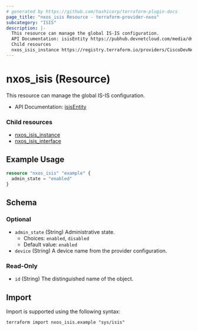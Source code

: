 ```yaml
---
# generated by https://github.com/hashicorp/terraform-plugin-docs
page_title: "nxos_isis Resource - terraform-provider-nxos"
subcategory: "ISIS"
description: |-
  This resource can manage the global IS-IS configuration.
  API Documentation: isisEntity https://pubhub.devnetcloud.com/media/dme-docs-10-2-2/docs/Routing%20and%20Forwarding/isis:Entity/
  Child resources
  nxos_isis_instance https://registry.terraform.io/providers/CiscoDevNet/nxos/latest/docs/resources/isis_instancenxos_isis_interface https://registry.terraform.io/providers/CiscoDevNet/nxos/latest/docs/resources/isis_interface
---
```


# nxos_isis (Resource)

This resource can manage the global IS-IS configuration.

- API Documentation: [isisEntity](https://pubhub.devnetcloud.com/media/dme-docs-10-2-2/docs/Routing%20and%20Forwarding/isis:Entity/)

### Child resources

- [nxos_isis_instance](https://registry.terraform.io/providers/CiscoDevNet/nxos/latest/docs/resources/isis_instance)
- [nxos_isis_interface](https://registry.terraform.io/providers/CiscoDevNet/nxos/latest/docs/resources/isis_interface)

## Example Usage

```terraform
resource "nxos_isis" "example" {
  admin_state = "enabled"
}
```

<!-- schema generated by tfplugindocs -->
## Schema

### Optional

- `admin_state` (String) Administrative state.
  - Choices: `enabled`, `disabled`
  - Default value: `enabled`
- `device` (String) A device name from the provider configuration.

### Read-Only

- `id` (String) The distinguished name of the object.

## Import

Import is supported using the following syntax:

```shell
terraform import nxos_isis.example "sys/isis"
```
